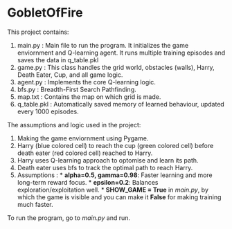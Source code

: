 # GobletOfFire

This project contains:
1. main.py : Main file to run the program. It initializes the game enviornment and Q-learning agent. It runs multiple training episodes and saves the data in q_table.pkl
2. game.py : This class handles the grid world, obstacles (walls), Harry, Death Eater, Cup, and all game logic.
3. agent.py : Implements the core Q-learning logic.
4. bfs.py : Breadth-First Search Pathfinding.
5. map.txt : Contains the map on which grid is made.
6. q_table.pkl : Automatically saved memory of learned behaviour, updated every 1000 episodes.


The assumptions and logic used in the project: 
1. Making the game enviornment using Pygame.
2. Harry (blue colored cell) to reach the cup (green colored cell) before death eater (red colored cell) reached to Harry.
3. Harry uses Q-learning approach to optomise and learn its path.
4. Death eater uses bfs to track the optimal path to reach Harry.
5. Assumptions : * **alpha=0.5, gamma=0.98**: Faster learning and more long-term reward focus.
                 * **epsilon=0.2**: Balances exploration/exploitation well.
                 * **SHOW_GAME = True** in *main.py*, by which the game is visible and you can make it **False** for making training much faster.

To run the program, go to *main.py* and run.
